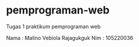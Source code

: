 # pemprograman-web
Tugas 1 praktikum pemprograman web

Nama : Malino Vebiola Rajagukguk
Nim  : 105220036

